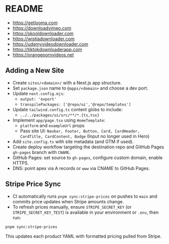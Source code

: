 # README

- https://getlooma.com
- https://downloadvimeo.com
- https://skooldownloader.com
- https://wistiadownloader.com
- https://udemyvideodownloader.com
- https://tiktokdownloaderapp.com
- https://orangepornvideos.net


## Adding a New Site

- Create `sites/<domain>/` with a Next.js app structure.
- Set `package.json` name to `@apps/<domain>` and choose a dev port.
- Update `next.config.mjs`:
  - `output: 'export'`
  - `transpilePackages: ['@repo/ui','@repo/templates']`
- Update `tailwind.config.ts` content globs to include:
  - `../../packages/ui/src/**/*.{ts,tsx}`
- Implement `app/page.tsx` using `HomeTemplate`:
  - `platform` and `exampleUrl` props
  - Pass site UI: `Navbar, Footer, Button, Card, CardHeader, CardTitle, CardContent, Badge` (Input no longer used in Hero)
- Add `site.config.ts` with site metadata (and GTM if used).
- Create deploy workflow targeting the destination repo and GitHub Pages `gh-pages` branch with `CNAME`.
- GitHub Pages: set source to `gh-pages`, configure custom domain, enable HTTPS.
- DNS: point apex via A records or `www` via CNAME to GitHub Pages.

## Stripe Price Sync

- CI automatically runs `pnpm sync:stripe-prices` on pushes to `main` and commits price updates when Stripe amounts change.
- To refresh prices manually, ensure `STRIPE_SECRET_KEY` (or `STRIPE_SECRET_KEY_TEST`) is available in your environment or `.env`, then run:

```bash
pnpm sync:stripe-prices
```

This updates each product YAML with formatted pricing pulled from Stripe.

